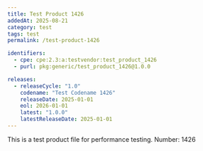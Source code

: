 ```yaml
---
title: Test Product 1426
addedAt: 2025-08-21
category: test
tags: test
permalink: /test-product-1426

identifiers:
  - cpe: cpe:2.3:a:testvendor:test_product_1426
  - purl: pkg:generic/test_product_1426@1.0.0

releases:
  - releaseCycle: "1.0"
    codename: "Test Codename 1426"
    releaseDate: 2025-01-01
    eol: 2026-01-01
    latest: "1.0.0"
    latestReleaseDate: 2025-01-01
---
```


This is a test product file for performance testing. Number: 1426
